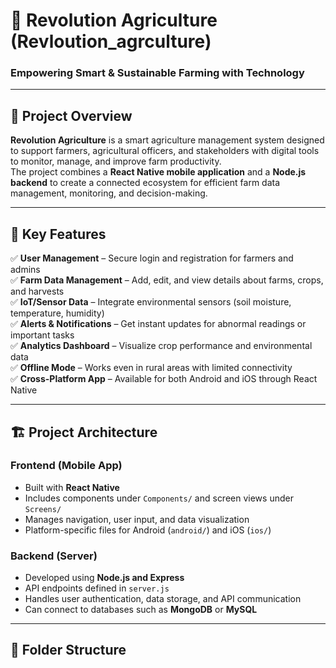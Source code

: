 # 🌾 Revolution Agriculture (Revloution_agrculture)

### Empowering Smart & Sustainable Farming with Technology

---

## 📘 Project Overview

**Revolution Agriculture** is a smart agriculture management system designed to support farmers, agricultural officers, and stakeholders with digital tools to monitor, manage, and improve farm productivity.  
The project combines a **React Native mobile application** and a **Node.js backend** to create a connected ecosystem for efficient farm data management, monitoring, and decision-making.

---

## 🚀 Key Features

✅ **User Management** – Secure login and registration for farmers and admins  
✅ **Farm Data Management** – Add, edit, and view details about farms, crops, and harvests  
✅ **IoT/Sensor Data** – Integrate environmental sensors (soil moisture, temperature, humidity)  
✅ **Alerts & Notifications** – Get instant updates for abnormal readings or important tasks  
✅ **Analytics Dashboard** – Visualize crop performance and environmental data  
✅ **Offline Mode** – Works even in rural areas with limited connectivity  
✅ **Cross-Platform App** – Available for both Android and iOS through React Native

---

## 🏗️ Project Architecture

### **Frontend (Mobile App)**
- Built with **React Native**
- Includes components under `Components/` and screen views under `Screens/`
- Manages navigation, user input, and data visualization
- Platform-specific files for Android (`android/`) and iOS (`ios/`)

### **Backend (Server)**
- Developed using **Node.js and Express**
- API endpoints defined in `server.js`
- Handles user authentication, data storage, and API communication
- Can connect to databases such as **MongoDB** or **MySQL**

---

## 📂 Folder Structure

